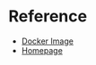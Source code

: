 # Reference

- [Docker Image](https://hub.docker.com/_/mongo/)
- [Homepage](https://www.mongodb.com/)